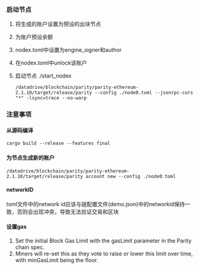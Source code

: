 ### 启动节点
1. 将生成的账户设置为预设的出块节点
2. 为账户预设余额
3. nodex.toml中设置为engine_signer和author
4. 在nodex.toml中unlock该账户
5. 启动节点 ./start_nodex 

    `/datadrive/blockchain/parity/parity-ethereum-2.1.10/target/release/parity --config ./node0.toml --jsonrpc-cors "*" -lsync=trace --no-warp`

### 注意事项
#### 从源码编译 
`cargo build --release --features final`

#### 为节点生成新的账户
`/datadrive/blockchain/parity/parity-ethereum-2.1.10/target/release/parity account new --config ./node0.toml`

#### networkID
toml文件中的network id应该与链配置文件(demo.json)中的networkid保持一致，否则会出现冲突，导致无法验证交易和区块

#### 设置gas
1. Set the initial Block Gas Limit with the gasLimit parameter in the Parity chain spec.
2. Miners will re-set this as they vote to raise or lower this limit over time, with minGasLimit being the floor.
